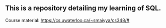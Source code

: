 ## This is a repository detailing my learning of SQL. 

Course material: https://cs.uwaterloo.ca/~smaiyya/cs348/#